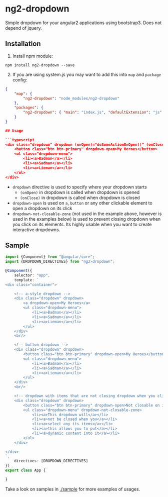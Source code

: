 # ng2-dropdown

Simple dropdown for your angular2 applications using bootstrap3. Does not depend of jquery.

## Installation

1. Install npm module:

`npm install ng2-dropdown --save`

2. If you are using system.js you may want to add this into `map` and `package` config:

```json
{
    "map": {
        "ng2-dropdown": "node_modules/ng2-dropdown"
    },
    "packages": {
        "ng2-dropdown": { "main": "index.js", "defaultExtension": "js" }
    }
}

## Usage

```typescript
<div class="dropdown" dropdown (onOpen)="doSomeActionOnOpen()" (onClose)="doSomeActionOnClose()">
    <button class="btn btn-primary" dropdown-open>My Heroes</button>
    <ul class="dropdown-menu">
        <li><a>Badman</a></li>
        <li><a>Sadman</a></li>
        <li><a>Lieman</a></li>
    </ul>
</div>
```

* `dropdown` directive is used to specify where your dropdown starts
    * `(onOpen)` in dropdown is called when dropdown is opened
    * `(onClose)` in dropdown is called when dropdown is closed
* `dropdown-open` is used on `a`, `button` or any other clickable element to open a dropdown on its click
* `dropdown-not-closable-zone` (not used in the example above, however is used in the examples below) is used
    to prevent closing dropdown when you click on its elements. Its highly usable when you want to create
    interactive dropdowns.

## Sample

```typescript
import {Component} from "@angular/core";
import {DROPDOWN_DIRECTIVES} from "ng2-dropdown";

@Component({
    selector: "app",
    template: `
<div class="container">

    <!-- a-style dropdown -->
    <div class="dropdown" dropdown>
        <a dropdown-open>My Heroes</a>
        <ul class="dropdown-menu">
            <li><a>Badman</a></li>
            <li><a>Sadman</a></li>
            <li><a>Lieman</a></li>
        </ul>
    </div>
    <br/>

    <!-- button dropdown -->
    <div class="dropdown" dropdown>
        <button class="btn btn-primary" dropdown-open>My Heroes</button>
        <ul class="dropdown-menu">
            <li><a>Badman</a></li>
            <li><a>Sadman</a></li>
            <li><a>Lieman</a></li>
        </ul>
    </div>
    <br/>

    <!-- dropdown with items that are not closing dropdown when you click on them -->
    <div class="dropdown" dropdown>
        <button class="btn btn-primary" dropdown-open>Not closable on items click</button>
        <ul class="dropdown-menu" dropdown-not-closable-zone>
            <li><a>This dropdown will</a></li>
            <li><a>not be closed when you</a></li>
            <li><a>select any its items</a></li>
            <li><a>this allows you to put</a></li>
            <li><a>dynamic content into it</a></li>
        </ul>
    </div>

</div>
`,
    directives: [DROPDOWN_DIRECTIVES]
})
export class App {

}
```

Take a look on samples in [./sample](https://github.com/pleerock/ng2-dropdown/tree/master/sample) for more examples of
usages.
